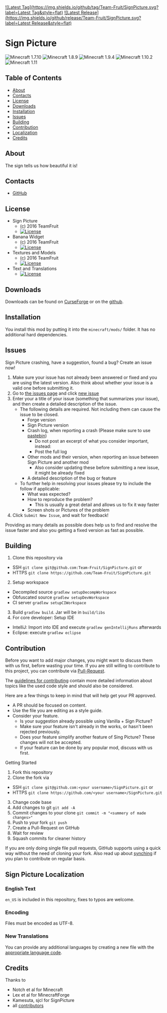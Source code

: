 [![Latest Tag](https://img.shields.io/github/tag/Team-Fruit/SignPicture.svg?label=Latest Tag&style=flat)](https://github.com/Team-Fruit/SignPicture/tags)
[![Latest Release](https://img.shields.io/github/release/Team-Fruit/SignPicture.svg?label=Latest Release&style=flat)](https://github.com/Team-Fruit/SignPicture/releases)

# Sign Picture
![Minecraft 1.7.10](https://img.shields.io/badge/Minecraft-1.7.10-yellow.svg?style=flat)
![Minecraft 1.8.9](https://img.shields.io/badge/Minecraft-1.8.9-green.svg?style=flat)
![Minecraft 1.9.4](https://img.shields.io/badge/Minecraft-1.9.4-green.svg?style=flat)
![Minecraft 1.10.2](https://img.shields.io/badge/Minecraft-1.10.2-green.svg?style=flat)
![Minecraft 1.11](https://img.shields.io/badge/Minecraft-1.11-green.svg?style=flat)

## Table of Contents

* [About](#about)
* [Contacts](#contacts)
* [License](#license)
* [Downloads](#downloads)
* [Installation](#installation)
* [Issues](#issues)
* [Building](#building)
* [Contribution](#contribution)
* [Localization](#sign-picture-localization)
* [Credits](#credits)

## About

The sign tells us how beautiful it is!

## Contacts

* [GitHub](https://github.com/Team-Fruit/SignPicture)

## License

* Sign Picture
  - (c) 2016 TeamFruit
  - [![License](https://img.shields.io/badge/License-LGPLv3-blue.svg?style=flat)](https://raw.githubusercontent.com/Team-Fruit/SignPicture/master/LICENSE.md)
* Banana Widget
  - (c) 2016 TeamFruit
  - [![License](https://img.shields.io/badge/license-MIT-blue.svg?style=flat)](https://opensource.org/licenses/mit-license.php)
* Textures and Models
  - (c) 2016 TeamFruit
  - [![License](https://img.shields.io/badge/License-CC%20BY--NC--SA%203.0-yellow.svg?style=flat)](https://creativecommons.org/licenses/by-nc-sa/3.0/)
* Text and Translations
  - [![License](https://img.shields.io/badge/License-No%20Restriction-green.svg?style=flat)](https://creativecommons.org/publicdomain/zero/1.0/)

## Downloads

Downloads can be found on [CurseForge](https://minecraft.curseforge.com/projects/sign-picture) or on the [github](https://github.com/Team-Fruit/SignPicture/releases).

## Installation

You install this mod by putting it into the `minecraft/mods/` folder. It has no additional hard dependencies.

## Issues

Sign Picture crashing, have a suggestion, found a bug?  Create an issue now!

1. Make sure your issue has not already been answered or fixed and you are using the latest version. Also think about whether your issue is a valid one before submitting it.
2. Go to [the issues page](https://github.com/Team-Fruit/SignPicture/issues) and click [new issue](https://github.com/Team-Fruit/SignPicture/issues/new)
3. Enter your a title of your issue (something that summarizes your issue), and then create a detailed description of the issue.
    * The following details are required. Not including them can cause the issue to be closed.
        * Forge version
        * Sign Picture version
        * Crash log, when reporting a crash (Please make sure to use [pastebin](http://pastebin.com/))
            * Do not post an excerpt of what you consider important, instead:
            * Post the full log
        * Other mods and their version, when reporting an issue between Sign Picture and another mod
            * Also consider updating these before submitting a new issue, it might be already fixed
        * A detailed description of the bug or feature
    * To further help in resolving your issues please try to include the follow if applicable:
        * What was expected?
        * How to reproduce the problem?
            * This is usually a great detail and allows us to fix it way faster
        * Screen shots or Pictures of the problem
5. Click `Submit New Issue`, and wait for feedback!

Providing as many details as possible does help us to find and resolve the issue faster and also you getting a fixed version as fast as possible.

## Building

1. Clone this repository via
  - SSH `git clone git@github.com:Team-Fruit/SignPicture.git` or
  - HTTPS `git clone https://github.com/Team-Fruit/SignPicture.git`
2. Setup workspace
  - Decompiled source `gradlew setupDecompWorkspace`
  - Obfuscated source `gradlew setupDevWorkspace`
  - CI server `gradlew setupCIWorkspace`
3. Build `gradlew build`. Jar will be in `build/libs`
4. For core developer: Setup IDE
  - IntelliJ: Import into IDE and execute `gradlew genIntellijRuns` afterwards
  - Eclipse: execute `gradlew eclipse`

## Contribution

Before you want to add major changes, you might want to discuss them with us first, before wasting your time.
If you are still willing to contribute to this project, you can contribute via [Pull-Request](https://help.github.com/articles/creating-a-pull-request).

The [guidelines for contributing](https://github.com/Team-Fruit/SignPicture/blob/master/CONTRIBUTING.md) contain more detailed information about topics like the used code style and should also be considered.

Here are a few things to keep in mind that will help get your PR approved.

* A PR should be focused on content.
* Use the file you are editing as a style guide.
* Consider your feature.
  - Is your suggestion already possible using Vanilla + Sign Picture?
  - Make sure your feature isn't already in the works, or hasn't been rejected previously.
  - Does your feature simplify another feature of Sing Picture? These changes will not be accepted.
  - If your feature can be done by any popular mod, discuss with us first.

Getting Started

1. Fork this repository
2. Clone the fork via
  * SSH `git clone git@github.com:<your username>/SignPicture.git` or
  * HTTPS `git clone https://github.com/<your username>/SignPicture.git`
3. Change code base
4. Add changes to git `git add -A`
5. Commit changes to your clone `git commit -m "<summery of made changes>"`
6. Push to your fork `git push`
7. Create a Pull-Request on GitHub
8. Wait for review
9. Squash commits for cleaner history

If you are only doing single file pull requests, GitHub supports using a quick way without the need of cloning your fork. Also read up about [synching](https://help.github.com/articles/syncing-a-fork) if you plan to contribute on regular basis.

## Sign Picture Localization

### English Text

`en_US` is included in this repository, fixes to typos are welcome.

### Encoding

Files must be encoded as UTF-8.

### New Translations

You can provide any additional languages by creating a new file with the [appropriate language code](http://download1.parallels.com/SiteBuilder/Windows/docs/3.2/en_US/sitebulder-3.2-win-sdk-localization-pack-creation-guide/30801.htm).

## Credits

Thanks to

* Notch et al for Minecraft
* Lex et al for MinecraftForge
* Kamesuta, sjcl for SignPicture
* all [contributors](https://github.com/Team-Fruit/SignPicture/graphs/contributors)
